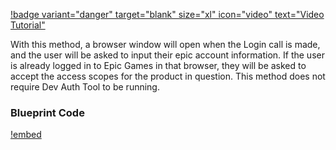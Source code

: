 [!badge variant="danger" target="blank" size="xl" icon="video" text="Video Tutorial"](https://retype.com/) 


With this method, a browser window will open when the Login call is made, and the user will be asked to input their epic account information. If the user is already logged in to Epic Games in that browser, they will be asked to accept the access scopes for the product in question. This method does not require Dev Auth Tool to be running.

### Blueprint Code


[!embed](https://blueprintue.com/render/p3t3rq_z/)